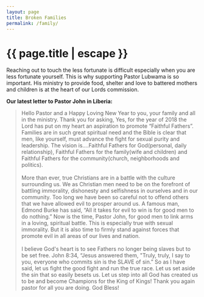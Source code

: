 ```yaml
---
layout: page
title: Broken Families
permalink: /family/
---
```


<h1 class="page-title">{{ page.title | escape }}</h1>

Reaching out to touch the less fortunate is difficult especially when you are less fortunate yourself.  This is why supporting Pastor Lubwama is so important.  His ministry to provide food, shelter and love to battered mothers and children is at the heart of our Lords commission.

**Our latest letter to Pastor John in Liberia:**

>Hello Pastor and a Happy Loving New Year to you, your family and all in the ministry. Thank you for asking, Yes, for the year of 2018 the Lord has put on my heart an aspiration to promote “Faithful Fathers”. Families are in such great spiritual need and the Bible is clear that men, like yourself, must advance the fight for sexual purity and leadership. The vision is....Faithful Fathers for God(personal, daily relationship), Faithful Fathers for the family(wife and children) and Faithful Fathers for the community(church, neighborhoods and politics). <br><br>More than ever, true Christians are in a battle with the culture surrounding us. We as Christian men need to be on the forefront of battling immorality, dishonesty and selfishness in ourselves and in our community. Too long we have been so careful not to offend others that we have allowed evil to prosper around us. A famous man, Edmond Burke has said, “All it takes for evil to win is for good men to do nothing.” Now is the time, Pastor John, for good men to link arms in a loving, spiritual battle. This is especially true with sexual immorality. But it is also time to firmly stand against forces that promote evil in all areas of our lives and nation. <br><br>I believe God's heart is to see Fathers no longer being slaves but to be set free. John 8:34, “Jesus answered them, "Truly, truly, I say to you, everyone who commits sin is the SLAVE of sin.”  So as I have said, let us fight the good fight and run the true race. Let us set aside the sin that so easily besets us. Let us step into all God has created us to be and become Champions for the King of Kings! Thank you again pastor for all you are doing. God Bless!